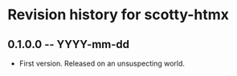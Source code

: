 # Revision history for scotty-htmx

## 0.1.0.0 -- YYYY-mm-dd

* First version. Released on an unsuspecting world.
